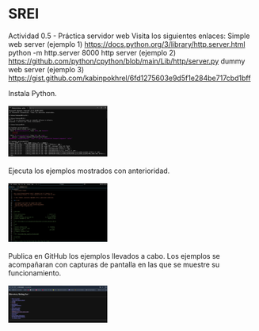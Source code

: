 # SREI

Actividad 0.5 - Práctica servidor web
Visita los siguientes enlaces:
Simple web server (ejemplo 1)
https://docs.python.org/3/library/http.server.html
python -m http.server 8000
http server (ejemplo 2)
https://github.com/python/cpython/blob/main/Lib/http/server.py
dummy web server (ejemplo 3)
https://gist.github.com/kabinpokhrel/6fd1275603e9d5f1e284be717cbd1bff


Instala Python.<br>
<br>
<img src="cmd.png" alt="Logo" width="200"/>
<br>
<br>
Ejecuta los ejemplos mostrados con anterioridad.<br>
<br>
<img src="vscode.png" alt="Logo" width="200"/>
<br>
<br>
Publica en GitHub los ejemplos llevados a cabo. Los ejemplos se acompañaran con capturas de pantalla en las que se muestre su funcionamiento.<br>
<br>
<img src="web.png" alt="Logo" width="200"/>
